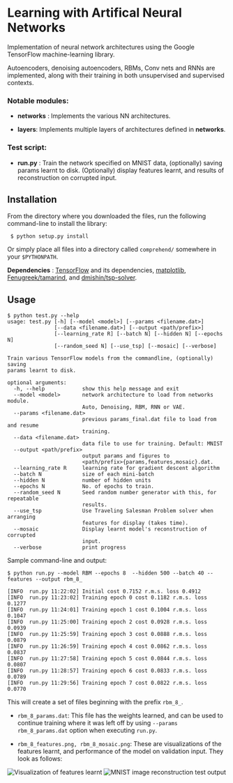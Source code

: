 Learning with Artifical Neural Networks
===================

Implementation of neural network architectures using the Google TensorFlow machine-learning library.

Autoencoders, denoising autoencoders, RBMs, Conv nets and RNNs are implemented, along with their training in both unsupervised and supervised contexts. 

### Notable modules:
- **networks** : Implements the various NN architectures. 

- **layers**: Implements multiple layers of architectures defined in **networks**.

### Test script:
- **run.py** : Train the network specified on MNIST data, (optionally) saving params learnt to disk. (Optionally) display features learnt, and results of reconstruction on corrupted input.

Installation
------------
From the directory where you downloaded the files, run the following command-line to install the library:

```
 $ python setup.py install
```

Or simply place all files into a directory called `comprehend/` somewhere in your `$PYTHONPATH`.

**Dependencies** : [TensorFlow](https://www.tensorflow.org/) and its dependencies, [matplotlib](http://matplotlib.org/), [Fenugreek/tamarind](https://github.com/Fenugreek/tamarind), and [dmishin/tsp-solver](https://github.com/dmishin/tsp-solver).

Usage
---------------

```
$ python test.py --help
usage: test.py [-h] [--model <model>] [--params <filename.dat>]
               [--data <filename.dat>] [--output <path/prefix>]
               [--learning_rate R] [--batch N] [--hidden N] [--epochs N]
               [--random_seed N] [--use_tsp] [--mosaic] [--verbose]

Train various TensorFlow models from the commandline, (optionally) saving
params learnt to disk.

optional arguments:
  -h, --help            show this help message and exit
  --model <model>       network architecture to load from networks module.
                        Auto, Denoising, RBM, RNN or VAE.
  --params <filename.dat>
                        previous params_final.dat file to load from and resume
                        training.
  --data <filename.dat>
                        data file to use for training. Default: MNIST
  --output <path/prefix>
                        output params and figures to
                        <path/prefix>{params,features,mosaic}.dat.
  --learning_rate R     learning rate for gradient descent algorithm
  --batch N             size of each mini-batch
  --hidden N            number of hidden units
  --epochs N            No. of epochs to train.
  --random_seed N       Seed random number generator with this, for repeatable
                        results.
  --use_tsp             Use Traveling Salesman Problem solver when arranging
                        features for display (takes time).
  --mosaic              Display learnt model's reconstruction of corrupted
                        input.
  --verbose             print progress
```

Sample command-line and output:

```
$ python run.py --model RBM --epochs 8  --hidden 500 --batch 40 --features --output rbm_8_

[INFO  run.py 11:22:02] Initial cost 0.7152 r.m.s. loss 0.4912
[INFO  run.py 11:23:02] Training epoch 0 cost 0.1182 r.m.s. loss 0.1277
[INFO  run.py 11:24:01] Training epoch 1 cost 0.1004 r.m.s. loss 0.1047
[INFO  run.py 11:25:00] Training epoch 2 cost 0.0928 r.m.s. loss 0.0939
[INFO  run.py 11:25:59] Training epoch 3 cost 0.0888 r.m.s. loss 0.0879
[INFO  run.py 11:26:59] Training epoch 4 cost 0.0862 r.m.s. loss 0.0837
[INFO  run.py 11:27:58] Training epoch 5 cost 0.0844 r.m.s. loss 0.0807
[INFO  run.py 11:28:57] Training epoch 6 cost 0.0833 r.m.s. loss 0.0789
[INFO  run.py 11:29:56] Training epoch 7 cost 0.0822 r.m.s. loss 0.0770
```

This will create a set of files beginning with the prefix `rbm_8_`.

- `rbm_8_params.dat`:
This file has the weights learned, and can be used to continue training where it was left off by using `--params rbm_8_params.dat` option when executing `run.py`.

- `rbm_8_features.png, rbm_8_mosaic.png`:
These are visualizations of the features learnt, and performance of the model on validation input. They look as follows:

![Visualization of features learnt](http://www.subburam.org/files/features.png "Heatmap of node weights")
![MNIST image reconstruction test output](http://www.subburam.org/files/mosaic.png "Input (top half) output (bottom half) test")
